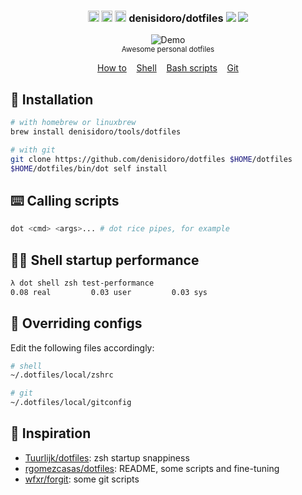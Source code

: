 <h3 align="center">
  <span><img width="18" src="https://image.flaticon.com/icons/svg/226/226769.svg" alt="OSX - Icon made by Freepik from Flaticon" /></span>
  <span><img width="18" src="https://image.flaticon.com/icons/svg/226/226772.svg" alt="Linux - Icon made by Freepik from Flaticon" /></span>
  <span><img width="18" src="https://image.flaticon.com/icons/svg/174/174836.svg" alt="Android - Icon made by Freepik from Flaticon" /></span>
  denisidoro/dotfiles
  <a alt="CI status" href="https://github.com/denisidoro/dotfiles/actions"><img src="https://github.com/denisidoro/dotfiles/workflows/Tests/badge.svg" /></a>
  <a alt="GitHub release" href="https://github.com/denisidoro/dotfiles/releases"><img src="https://img.shields.io/github/v/release/denisidoro/dotfiles?include_prereleases" /></a>
</h3>

<p align="center">
  <img src="https://user-images.githubusercontent.com/3226564/70171435-78334280-16ad-11ea-8e2d-3388b2fb5085.gif" alt="Demo">
  <br>
  <sub>Awesome personal dotfiles</sub>
</p>
<p align="center">
  <a href="#-installation">How to</a>&nbsp;&nbsp;&nbsp;
  <a href="shell">Shell</a>&nbsp;&nbsp;&nbsp;
  <a href="scripts">Bash scripts</a>&nbsp;&nbsp;&nbsp;
  <a href="git/config">Git</a>
</p>

## 🚀 Installation
```bash
# with homebrew or linuxbrew
brew install denisidoro/tools/dotfiles

# with git
git clone https://github.com/denisidoro/dotfiles $HOME/dotfiles
$HOME/dotfiles/bin/dot self install
```

## ⌨️ Calling scripts
```bash
dot <cmd> <args>... # dot rice pipes, for example
```

## 🚴‍♂️ Shell startup performance
```bash
λ dot shell zsh test-performance
0.08 real         0.03 user         0.03 sys
```

## 🎯 Overriding configs

Edit the following files accordingly:
```bash
# shell
~/.dotfiles/local/zshrc

# git
~/.dotfiles/local/gitconfig
```

## 🌟 Inspiration
 * [Tuurlijk/dotfiles](https://github.com/Tuurlijk/dotfiles): zsh startup snappiness
 * [rgomezcasas/dotfiles](https://github.com/rgomezcasas/dotfiles): README, some scripts and fine-tuning
 * [wfxr/forgit](https://github.com/wfxr/forgit): some git scripts
